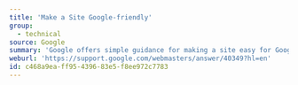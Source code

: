 ```yaml
---
title: 'Make a Site Google-friendly'
group:
  - technical
source: Google
summary: 'Google offers simple guidance for making a site easy for Google to index. This means your site will be easier to find.'
weburl: 'https://support.google.com/webmasters/answer/40349?hl=en'
id: c468a9ea-ff95-4396-83e5-f8ee972c7783
---
```

